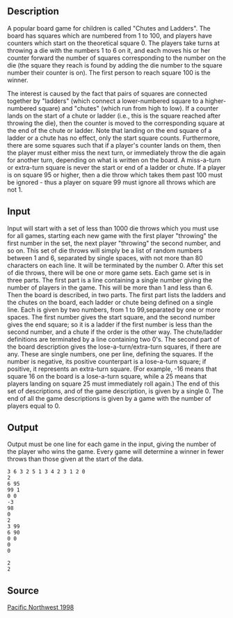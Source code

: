 <h2>Description</h2><p>A popular board game for children is called "Chutes and Ladders".  The board has squares which are numbered from 1 to 100, and players have counters which start on the theoretical square 0.  The players take turns at throwing a die with the numbers 1 to 6 on it, and each moves his or her counter forward the number of squares corresponding to the number on the die (the square they reach is found by adding the die number to the square number their counter is on).  The first person to reach square 100 is the winner.  
</p>The interest is caused by the fact that pairs of squares are connected together by "ladders" (which connect a lower-numbered square to a higher-numbered square) and "chutes" (which run from high to low).  If a counter lands on the start of a chute or ladder (i.e., this is the square reached after throwing the die), then the counter is moved to the corresponding square at the end of the chute or ladder.  Note that landing on the end square of a ladder or a chute has no effect, only the start square counts.  Furthermore, there are some squares such that if a player's counter lands on them, then the player must either miss the next turn, or immediately throw the die again for another turn, depending on what is written on the board.  A miss-a-turn or extra-turn square is never the start or end of a ladder or chute.  If a player is on square 95 or higher, then a die throw which takes them past 100 must be ignored - thus a player on square 99 must ignore all throws which are not 1.  
<h2>Input</h2><p>Input  will start with a set of less than 1000 die throws which you must use for all games, starting each new game with the first player "throwing" the first number in the set, the next player "throwing" the second number, and so on.  This set of die throws will simply be a list of random numbers between 1 and 6, separated by single spaces, with not more than 80 characters on each line.  It will be terminated by the number 0.  After this set of die throws, there will be one or more game sets.  Each game set is in three parts.  The first part is a line containing a single number giving the number of players in the game.  This will be more than 1 and less than 6.  Then the board is described, in two parts. The first part lists the ladders and the chutes on the board, each ladder or chute being defined on a single line.  Each is given by two numbers, from 1 to 99,separated by one or more spaces.  The first number gives the start square, and the second number gives the end square; so it is a ladder if the first number is less than the second number, and a chute if the order is the other way.  The chute/ladder definitions are terminated by a line containing two 0's.  The second part of the board description gives the lose-a-turn/extra-turn squares, if there are any.  These are single numbers, one per line, defining the squares.  If the number is negative, its positive counterpart is a lose-a-turn square; if positive, it represents an extra-turn square.  (For example, -16 means that square 16 on the board is a lose-a-turn square, while a 25 means that players landing on square 25 must immediately roll again.)   The end of this set of descriptions, and of the game description, is given by a single 0.  The end of all the game descriptions is given by a game with the number of players equal to 0.</p><h2>Output</h2><p>Output must be one line for each game in the input, giving the number of the player who wins the game.  Every game will determine a winner in fewer throws than those given at the start of the data.</p><pre><code class="language-input1">3 6 3 2 5 1 3 4 2 3 1 2 0
2
6 95
99 1
0 0
-3
98
0
2
3 99
6 90
0 0
0
0
</code></pre><pre><code class="language-output1">2
2</code></pre><h2>Source</h2><a href="searchproblem?field=source&amp;key=Pacific+Northwest+1998">Pacific Northwest 1998</a>